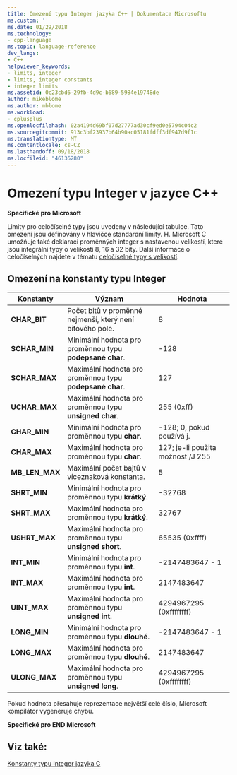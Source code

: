 ```yaml
---
title: Omezení typu Integer jazyka C++ | Dokumentace Microsoftu
ms.custom: ''
ms.date: 01/29/2018
ms.technology:
- cpp-language
ms.topic: language-reference
dev_langs:
- C++
helpviewer_keywords:
- limits, integer
- limits, integer constants
- integer limits
ms.assetid: 0c23cbd6-29fb-4d9c-b689-5984e19748de
author: mikeblome
ms.author: mblome
ms.workload:
- cplusplus
ms.openlocfilehash: 02a4194d69bf07d27777ad30cf9ed0e5794c04c2
ms.sourcegitcommit: 913c3bf23937b64b90ac05181fdff3df947d9f1c
ms.translationtype: MT
ms.contentlocale: cs-CZ
ms.lasthandoff: 09/18/2018
ms.locfileid: "46136280"
---
```

# <a name="c-integer-limits"></a>Omezení typu Integer v jazyce C++ 

**Specifické pro Microsoft**

Limity pro celočíselné typy jsou uvedeny v následující tabulce. Tato omezení jsou definovány v hlavičce standardní limity. H. Microsoft C umožňuje také deklaraci proměnných integer s nastavenou velikostí, které jsou integrální typy o velikosti 8, 16 a 32 bity. Další informace o celočíselných najdete v tématu [celočíselné typy s velikostí](../c-language/c-sized-integer-types.md).

## <a name="limits-on-integer-constants"></a>Omezení na konstanty typu Integer

|**Konstanty**|Význam|Hodnota|
|------------------|-------------|-----------|
|**CHAR_BIT**|Počet bitů v proměnné nejmenší, který není bitového pole.|8|
|**SCHAR_MIN**|Minimální hodnota pro proměnnou typu **podepsané char**.|-128|
|**SCHAR_MAX**|Maximální hodnota pro proměnnou typu **podepsané char**.|127|
|**UCHAR_MAX**|Maximální hodnota pro proměnnou typu **unsigned char**.|255 (0xff)|
|**CHAR_MIN**|Minimální hodnota pro proměnnou typu **char**.|-128; 0, pokud používá j.|
|**CHAR_MAX**|Maximální hodnota pro proměnnou typu **char**.|127; je-li použita možnost /J 255|
|**MB_LEN_MAX**|Maximální počet bajtů v víceznaková konstanta.|5|
|**SHRT_MIN**|Minimální hodnota pro proměnnou typu **krátký**.|-32768|
|**SHRT_MAX**|Maximální hodnota pro proměnnou typu **krátký**.|32767|
|**USHRT_MAX**|Maximální hodnota pro proměnnou typu **unsigned short**.|65535 (0xffff)|
|**INT_MIN**|Minimální hodnota pro proměnnou typu **int**.|-2147483647 - 1|
|**INT_MAX**|Maximální hodnota pro proměnnou typu **int**.|2147483647|
|**UINT_MAX**|Maximální hodnota pro proměnnou typu **unsigned int**.|4294967295 (0xffffffff)|
|**LONG_MIN**|Minimální hodnota pro proměnnou typu **dlouhé**.|-2147483647 - 1|
|**LONG_MAX**|Maximální hodnota pro proměnnou typu **dlouhé**.|2147483647|
|**ULONG_MAX**|Maximální hodnota pro proměnnou typu **unsigned long**.|4294967295 (0xffffffff)|

Pokud hodnota přesahuje reprezentace největší celé číslo, Microsoft kompilátor vygeneruje chybu.

**Specifické pro END Microsoft**

## <a name="see-also"></a>Viz také:

[Konstanty typu Integer jazyka C](../c-language/c-integer-constants.md)
